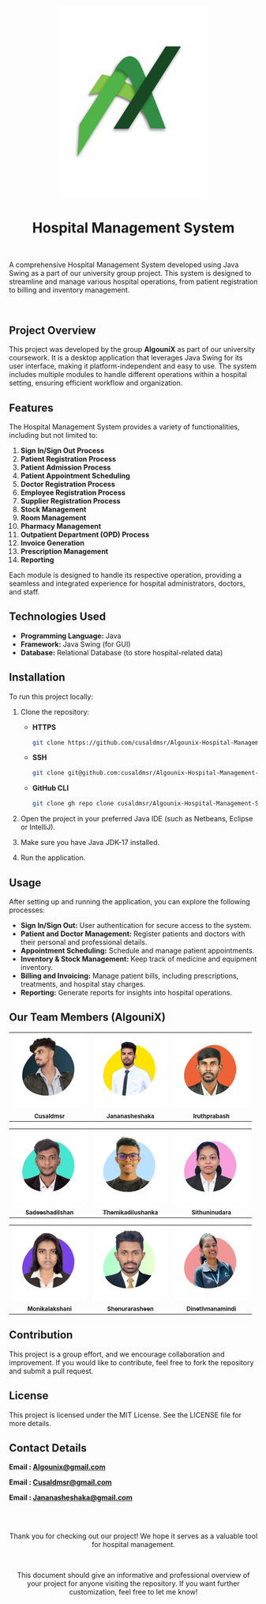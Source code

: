 <div align="center">
<img src="Algounix-logo.svg" width = "300">
</div>
<!--  <p align="center">
    <a href="https://github.com/anuraghazra/github-readme-stats/graphs/contributors">
      <img alt="GitHub Contributors" src="https://img.shields.io/github/contributors/cusaldmsr/Algounix-HMS" />
    </a>
    <a href="https://github.com/cusaldmsr/Algounix-HMS/issues">
      <img alt="Issues" src="https://img.shields.io/github/issues/cusaldmsr/Algounix-HMS?color=0088ff" />
    </a>
    <a href="https://github.com/cusaldmsr/Algounix-HMS/pulls">
      <img alt="GitHub pull requests" src="https://img.shields.io/github/issues-pr/cusaldmsr/Algounix-HMS?color=0088ff" />
    </a>
    <br />
  </p> -->
<h1 align="center">Hospital Management System
</h1>
<br>
<p align="center">
   
A comprehensive Hospital Management System developed using Java Swing as a part of our university group project. This system is designed to streamline and manage various hospital operations, from patient registration to billing and inventory management.

</p>
<br>

## Project Overview

<p align="center">
   
This project was developed by the group **AlgouniX** as part of our university coursework. It is a desktop application that leverages Java Swing for its user interface, making it platform-independent and easy to use. The system includes multiple modules to handle different operations within a hospital setting, ensuring efficient workflow and organization. 

</p>

## Features

The Hospital Management System provides a variety of functionalities, including but not limited to:

1. **Sign In/Sign Out Process**  
2. **Patient Registration Process**  
3. **Patient Admission Process**  
4. **Patient Appointment Scheduling**  
5. **Doctor Registration Process**  
6. **Employee Registration Process**  
7. **Supplier Registration Process**  
8. **Stock Management**  
9. **Room Management**  
10. **Pharmacy Management**  
11. **Outpatient Department (OPD) Process**  
12. **Invoice Generation**  
13. **Prescription Management**  
14. **Reporting**

Each module is designed to handle its respective operation, providing a seamless and integrated experience for hospital administrators, doctors, and staff.

## Technologies Used

- **Programming Language:** Java
- **Framework:** Java Swing (for GUI)
- **Database:** Relational Database (to store hospital-related data)

## Installation

To run this project locally:

1. Clone the repository:
   
   - **HTTPS**
     ```bash
     git clone https://github.com/cusaldmsr/Algounix-Hospital-Management-System.git
     
   - **SSH**
     ```bash
     git clone git@github.com:cusaldmsr/Algounix-Hospital-Management-System.git
     
   - **GitHub CLI**
     ```bash
     git clone gh repo clone cusaldmsr/Algounix-Hospital-Management-System.git

2. Open the project in your preferred Java IDE (such as Netbeans, Eclipse or IntelliJ).

3. Make sure you have Java JDK-17 installed.

4. Run the application.


## Usage

After setting up and running the application, you can explore the following processes:

- **Sign In/Sign Out:** User authentication for secure access to the system.
- **Patient and Doctor Management:** Register patients and doctors with their personal and professional details.
- **Appointment Scheduling:** Schedule and manage patient appointments.
- **Inventory & Stock Management:** Keep track of medicine and equipment inventory.
- **Billing and Invoicing:** Manage patient bills, including prescriptions, treatments, and hospital stay charges.
- **Reporting:** Generate reports for insights into hospital operations.

## Our Team Members (AlgouniX)

<!-- readme: contributors -start -->
<table align="center">
<tr>
    <td align="center">
        <a href="https://github.com/cusaldmsr" text-decoration="none">
            <img src="src/AlgouniXTM/Cusaldmsr.png" width="150;" alt="Cusaldmsr"/>
            <br />
            <sub><b>Cusaldmsr</b></sub>
        </a>
    </td>
    <td align="center">
        <a href="https://github.com/JananaSheshaka">
            <img src="src/AlgouniXTM/Jananasheshaka.png" width="150;" alt=""/>
            <br />
            <sub><b>Jananasheshaka</b></sub>
        </a>
    </td>
   <td align="center">
        <a href="https://github.com/Iruthprabash">
            <img src="src/AlgouniXTM/Iruthprabash.png" width="150;" alt=""/>
            <br />
            <sub><b>Iruthprabash</b></sub>
        </a>
    </td>
</tr>
</table>

<table align="center">
   <tr>
   <td align="center">
        <a href="https://github.com/Sadeeshadilshan">
            <img src="src/AlgouniXTM/Sadeeshadilshan.png" width="150;" alt=""/>
            <br />
            <sub><b>Sadeeshadilshan</b></sub>
        </a>
    </td>
    <td align="center">
        <a href="https://github.com/themikadilushanka">
            <img src="src/AlgouniXTM/Themikadilushanka.png" width="150;" alt=""/>
            <br />
            <sub><b>Themikadilushanka</b></sub>
        </a>
    </td>
    <td align="center">
        <a href="https://github.com/Sithuninudara">
            <img src="src/AlgouniXTM/Sithuninudara.png" width="150;" alt=""/>
            <br />
            <sub><b>Sithuninudara</b></sub>
        </a>
    </td>
      </tr>
</table>

<table align="center">
   <tr>
    <td align="center">
        <a href="https://github.com/monikalakshani">
            <img src="src/AlgouniXTM/Monikalakshani.png" width="150;" alt=""/>
            <br />
            <sub><b>Monikalakshani</b></sub>
        </a>
    </td>
    <td align="center">
        <a href="https://github.com/Shenurarasheen">
            <img src="src/AlgouniXTM/Shenurarasheen.png" width="150;" alt=""/>
            <br />
            <sub><b>Shenurarasheen</b></sub>
        </a>
    </td>
   <td align="center">
        <a href="https://github.com/HRDinethma">
            <img src="src/AlgouniXTM/Dinethmanamindi.png" width="150;" alt=""/>
            <br />
            <sub><b>Dinethmanamindi</b></sub>
        </a>
    </td>
   </tr>
</table>
<!-- readme: contributors -end -->


## Contribution

This project is a group effort, and we encourage collaboration and improvement. If you would like to contribute, feel free to fork the repository and submit a pull request.

## License

This project is licensed under the MIT License. See the LICENSE file for more details.
## Contact Details


**Email :  Algounix@gmail.com**

**Email :  Cusaldmsr@gmail.com**

**Email :  Jananasheshaka@gmail.com**
##
<br>

<div align="center">
   <p>Thank you for checking out our project! We hope it serves as a valuable tool for hospital management.</p>
   <br>
<p>This document should give an informative and professional overview of your project for anyone visiting the repository. If you want further customization, feel free to let me know!</p>

</div>


